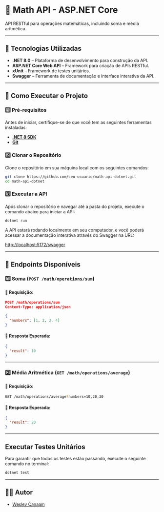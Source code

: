# 📌 Math API - ASP.NET Core

API RESTful para operações matemáticas, incluindo soma e média aritmética.

---

## 🚀 **Tecnologias Utilizadas**
- **.NET 8.0** – Plataforma de desenvolvimento para construção da API.
- **ASP.NET Core Web API** – Framework para criação de APIs RESTful.
- **xUnit** – Framework de testes unitários.
- **Swagger** – Ferramenta de documentação e interface interativa da API.

---

## 🔧 **Como Executar o Projeto**

### **1️⃣ Pré-requisitos**
Antes de iniciar, certifique-se de que você tem as seguintes ferramentas instaladas:

- [**.NET 8 SDK**](https://dotnet.microsoft.com/en-us/download/dotnet/8.0)
- [**Git**](https://git-scm.com/)

### **2️⃣ Clonar o Repositório**
Clone o repositório em sua máquina local com os seguintes comandos:
```sh
git clone https://github.com/seu-usuario/math-api-dotnet.git
cd math-api-dotnet
```

### **3️⃣ Executar a API**
Após clonar o repositório e navegar até a pasta do projeto, execute o comando abaixo para iniciar a API:
```sh
dotnet run
```
A API estará rodando localmente em seu computador, e você poderá acessar a documentação interativa através do Swagger na URL:

[http://localhost:5172/swagger](http://localhost:5172/swagger)

---

## 📌 **Endpoints Disponíveis**

### **1️⃣ Soma (`POST /math/operations/sum`)**

#### 📌 **Requisição:**
```json
POST /math/operations/sum
Content-Type: application/json

{
  "numbers": [1, 2, 3, 4]
}
```

#### 📌 **Resposta Esperada:**
```json
{
  "result": 10
}
```

---

### **2️⃣ Média Aritmética (`GET /math/operations/average`)**

#### 📌 **Requisição:**
```sh
GET /math/operations/average?numbers=10,20,30
```

#### 📌 **Resposta Esperada:**
```json
{
  "result": 20
}
```

---

## **Executar Testes Unitários**
Para garantir que todos os testes estão passando, execute o seguinte comando no terminal:
```sh
dotnet test
```

---

## 👨‍💻 **Autor**
- [Wesley Canaam](https://github.com/Canaam)


